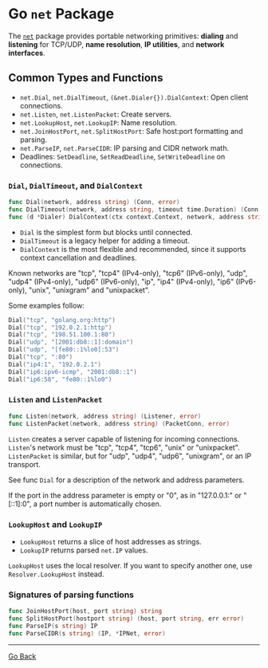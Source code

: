 # Go `net` Package

The [`net`](https://pkg.go.dev/net) package provides portable networking primitives: **dialing** and **listening** for TCP/UDP, **name resolution**, **IP utilities**, and **network interfaces**.

## Common Types and Functions

- `net.Dial`, `net.DialTimeout`, `(&net.Dialer{}).DialContext`: Open client connections.
- `net.Listen`, `net.ListenPacket`: Create servers.
- `net.LookupHost`, `net.LookupIP`: Name resolution.
- `net.JoinHostPort`, `net.SplitHostPort`: Safe host:port formatting and parsing.
- `net.ParseIP`, `net.ParseCIDR`: IP parsing and CIDR network math.
- Deadlines: `SetDeadline`, `SetReadDeadline`, `SetWriteDeadline` on connections.

### `Dial`, `DialTimeout`, and `DialContext`

```go
func Dial(network, address string) (Conn, error)
func DialTimeout(network, address string, timeout time.Duration) (Conn, error)
func (d *Dialer) DialContext(ctx context.Context, network, address string) (Conn, error)
```

- `Dial` is the simplest form but blocks until connected. 
- `DialTimeout` is a legacy helper for adding a timeout.  
- `DialContext` is the most flexible and recommended, since it supports context cancellation and deadlines.

Known networks are "tcp", "tcp4" (IPv4-only), "tcp6" (IPv6-only), "udp", "udp4" (IPv4-only), "udp6" (IPv6-only), "ip", "ip4" (IPv4-only), "ip6" (IPv6-only), "unix", "unixgram" and "unixpacket".

Some examples follow:

```go
Dial("tcp", "golang.org:http")
Dial("tcp", "192.0.2.1:http")
Dial("tcp", "198.51.100.1:80")
Dial("udp", "[2001:db8::1]:domain")
Dial("udp", "[fe80::1%lo0]:53")
Dial("tcp", ":80")
Dial("ip4:1", "192.0.2.1")
Dial("ip6:ipv6-icmp", "2001:db8::1")
Dial("ip6:58", "fe80::1%lo0")
```

### `Listen` and `ListenPacket`

```go
func Listen(network, address string) (Listener, error)
func ListenPacket(network, address string) (PacketConn, error)
```

`Listen` creates a server capable of listening for incoming connections. `Listen`'s network must be "tcp", "tcp4", "tcp6", "unix" or "unixpacket". `ListenPacket` is similar, but for "udp", "udp4", "udp6", "unixgram", or an IP transport.

See func `Dial` for a description of the network and address parameters.

If the port in the address parameter is empty or "0", as in "127.0.0.1:" or "[::1]:0", a port number is automatically chosen.

### `LookupHost` and `LookupIP`

- `LookupHost` returns a slice of host addresses as strings.
- `LookupIP` returns parsed `net.IP` values.

`LookupHost` uses the local resolver. If you want to specify another one, use `Resolver.LookupHost` instead.

### Signatures of parsing functions

```go
func JoinHostPort(host, port string) string
func SplitHostPort(hostport string) (host, port string, err error)
func ParseIP(s string) IP
func ParseCIDR(s string) (IP, *IPNet, error)
```

---

[Go Back](../../README.md)
